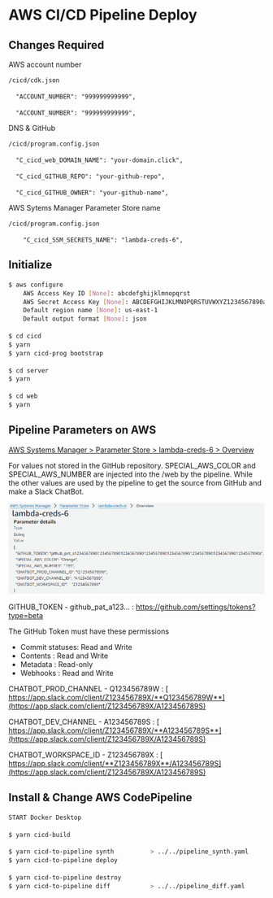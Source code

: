 
# AWS CI/CD Pipeline Deploy


##  Changes Required
AWS account number

    /cicd/cdk.json

      "ACCOUNT_NUMBER": "999999999999",

      "ACCOUNT_NUMBER": "999999999999",

DNS & GitHub

    /cicd/program.config.json
      
      "C_cicd_web_DOMAIN_NAME": "your-domain.click",
      
      "C_cicd_GITHUB_REPO": "your-github-repo",

      "C_cicd_GITHUB_OWNER": "your-github-name",

AWS Sytems Manager Parameter Store name

    /cicd/program.config.json

        "C_cicd_SSM_SECRETS_NAME": "lambda-creds-6",

## Initialize

```bash
$ aws configure
    AWS Access Key ID [None]: abcdefghijklmnopqrst 
    AWS Secret Access Key [None]: ABCDEFGHIJKLMNOPQRSTUVWXYZ1234567890abcd
    Default region name [None]: us-east-1
    Default output format [None]: json

$ cd cicd
$ yarn
$ yarn cicd-prog bootstrap 

$ cd server
$ yarn

$ cd web
$ yarn
```


## Pipeline Parameters on AWS

 [ AWS Systems Manager > Parameter Store > lambda-creds-6 > Overview](https://us-east-1.console.aws.amazon.com/systems-manager/parameters/lambda-creds-6/description?region=us-east-1&tab=Table) 
 
 For values not stored in the GitHub repository. SPECIAL_AWS_COLOR and SPECIAL_AWS_NUMBER are injected into the /web by the pipeline. While the other values are used by the pipeline to get the source from GitHub and make a Slack ChatBot.



![](../images/ssm-params.png)


GITHUB_TOKEN - github_pat_a123... : https://github.com/settings/tokens?type=beta

The GitHub Token must have these permissions
 - Commit statuses: Read and Write
 - Contents : Read and Write
 - Metadata : Read-only
 - Webhooks : Read and Write


 CHATBOT_PROD_CHANNEL - Q123456789W : [ https://app.slack.com/client/Z123456789X/**Q123456789W**](https://app.slack.com/client/Z123456789X/A123456789S) 

  CHATBOT_DEV_CHANNEL - A123456789S : [ https://app.slack.com/client/Z123456789X/**A123456789S**](https://app.slack.com/client/Z123456789X/A123456789S) 


 CHATBOT_WORKSPACE_ID - Z123456789X : [ https://app.slack.com/client/**Z123456789X**/A123456789S](https://app.slack.com/client/Z123456789X/A123456789S) 







## Install & Change AWS CodePipeline
```bash
START Docker Desktop

$ yarn cicd-build

$ yarn cicd-to-pipeline synth          > ../../pipeline_synth.yaml
$ yarn cicd-to-pipeline deploy  

$ yarn cicd-to-pipeline destroy 
$ yarn cicd-to-pipeline diff           > ../../pipeline_diff.yaml
```



